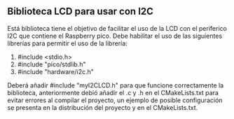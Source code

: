 ## Biblioteca LCD para usar con I2C

Está biblioteca tiene el objetivo de facilitar el uso de la LCD con el periferico I2C que contiene el Raspberry pico.
Debe habilitar el uso de las siguientes librerías para permitir el uso de la librería:

1. #include <stdio.h>
2. #include "pico/stdlib.h"
3. #include "hardware/i2c.h" 

Deberá añadir #include "myI2CLCD.h" para que funcione correctamente la biblioteca, anteriormente debió añadir el .c y .h en el CMakeLists.txt para evitar errores al compilar el proyecto, un ejemplo de posible configuración se presenta en la distribución del proyecto y en el CMakeLists.txt.
